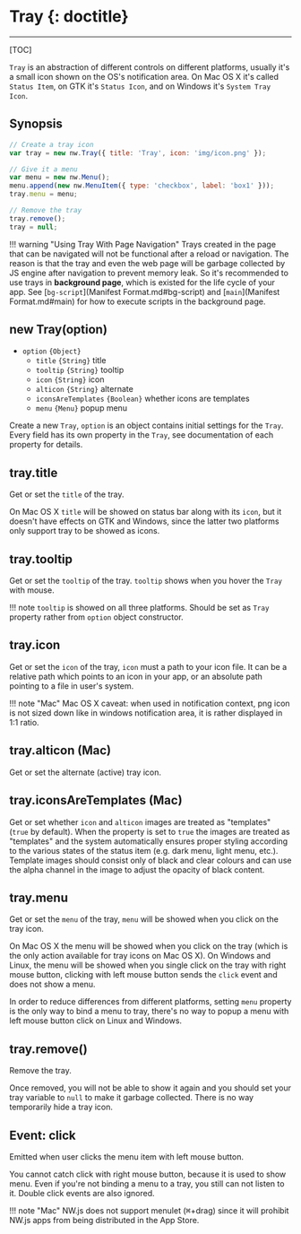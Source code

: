 # Tray {: doctitle}
---

[TOC]

`Tray` is an abstraction of different controls on different platforms, usually it's a small icon shown on the OS's notification area. On Mac OS X it's called `Status Item`, on GTK it's `Status Icon`, and on Windows it's `System Tray Icon`.

## Synopsis

```javascript
// Create a tray icon
var tray = new nw.Tray({ title: 'Tray', icon: 'img/icon.png' });

// Give it a menu
var menu = new nw.Menu();
menu.append(new nw.MenuItem({ type: 'checkbox', label: 'box1' }));
tray.menu = menu;

// Remove the tray
tray.remove();
tray = null;
```

!!! warning "Using Tray With Page Navigation"
    Trays created in the page that can be navigated will not be functional after a reload or navigation. The reason is that the tray and even the web page will be garbage collected by JS engine after navigation to prevent memory leak. So it's recommended to use trays in **background page**, which is existed for the life cycle of your app. See [`bg-script`](Manifest Format.md#bg-script) and [`main`](Manifest Format.md#main) for how to execute scripts in the background page.


## new Tray(option)

* `option` `{Object}`
    - `title` `{String}` title
    - `tooltip` `{String}` tooltip
    - `icon` `{String}` icon
    - `alticon` `{String}` alternate
    - `iconsAreTemplates` `{Boolean}` whether icons are templates
    - `menu` `{Menu}` popup menu

Create a new `Tray`, `option` is an object contains initial settings for the `Tray`. Every field has its own property in the `Tray`, see documentation of each property for details.

## tray.title

Get or set the `title` of the tray.

On Mac OS X `title` will be showed on status bar along with its `icon`, but it doesn't have effects on GTK and Windows, since the latter two platforms only support tray to be showed as icons.

## tray.tooltip

Get or set the `tooltip` of the tray. `tooltip` shows when you hover the `Tray` with mouse.

!!! note
    `tooltip` is showed on all three platforms. Should be set as `Tray` property rather from `option` object constructor.

## tray.icon

Get or set the `icon` of the tray, `icon` must a path to your icon file. It can be a relative path which points to an icon in your app, or an absolute path pointing to a file in user's system.

!!! note "Mac"
    Mac OS X caveat: when used in notification context, png icon is not sized down like in windows notification area, it is rather displayed in 1:1 ratio.

## tray.alticon (Mac)

Get or set the alternate (active) tray icon.

## tray.iconsAreTemplates (Mac)

Get or set whether `icon` and `alticon` images are treated as "templates" (`true` by default). When the property is set to `true` the images are treated as "templates" and the system automatically ensures proper styling according to the various states of the status item (e.g. dark menu, light menu, etc.). Template images should consist only of black and clear colours and can use the alpha channel in the image to adjust the opacity of black content.

## tray.menu

Get or set the `menu` of the tray, `menu` will be showed when you click on the tray icon.

On Mac OS X the menu will be showed when you click on the tray (which is the only action available for tray icons on Mac OS X). On Windows and Linux, the menu will be showed when you single click on the tray with right mouse button, clicking with left mouse button sends the `click` event and does not show a menu.

In order to reduce differences from different platforms, setting `menu` property is the only way to bind a menu to tray, there's no way to popup a menu with left mouse button click on Linux and Windows.

## tray.remove()

Remove the tray.

Once removed, you will not be able to show it again and you should set your tray variable to `null` to make it garbage collected. There is no way temporarily hide a tray icon.

## Event: click

Emitted when user clicks the menu item with left mouse button.

You cannot catch click with right mouse button, because it is used to show menu. Even if you're not binding a menu to a tray, you still can not listen to it. Double click events are also ignored.

!!! note "Mac"
    NW.js does not support menulet (<kbd>&#8984;</kbd>+drag) since it will prohibit NW.js apps from being distributed in the App Store.
